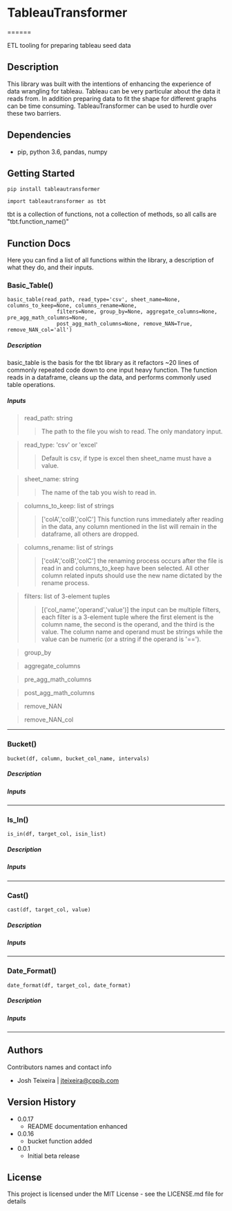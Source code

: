 # TableauTransformer
======

ETL tooling for preparing tableau seed data

## Description

This library was built with the intentions of enhancing the experience of data wrangling for tableau.
Tableau can be very particular about the data it reads from.
In addition preparing data to fit the shape for different graphs can be time consuming.
TableauTransformer can be used to hurdle over these two barriers.

## Dependencies

* pip, python 3.6, pandas, numpy

## Getting Started

```
pip install tableautransformer
```

```
import tableautransformer as tbt
```

tbt is a collection of functions, not a collection of methods, so all calls are "tbt.function_name()"

## Function Docs

Here you can find a list of all functions within the library, a description of what they do, and their inputs.

### Basic_Table()

```
basic_table(read_path, read_type='csv', sheet_name=None, columns_to_keep=None, columns_rename=None, 
                filters=None, group_by=None, aggregate_columns=None, pre_agg_math_columns=None, 
                post_agg_math_columns=None, remove_NAN=True, remove_NAN_col='all')
```

##### Description

basic_table is the basis for the tbt library as it refactors ~20 lines of commonly repeated code down to one input heavy function. The function reads in a dataframe, cleans up the data, and performs commonly used table operations.

##### Inputs

> read_path: string
>> The path to the file you wish to read. The only mandatory input.

> read_type: 'csv' or 'excel'
>> Default is csv, if type is excel then sheet_name must have a value.

> sheet_name: string
>> The name of the tab you wish to read in.

> columns_to_keep: list of strings
>> ['colA','colB','colC'] This function runs immediately after reading in the data, any column mentioned in the list will remain in the dataframe, all others are dropped.

> columns_rename: list of strings
>> ['colA','colB','colC'] the renaming process occurs after the file is read in and columns_to_keep have been selected. All other column related inputs should use the new name dictated by the rename process.

> filters: list of 3-element tuples
>> [('col_name','operand','value')] the input can be multiple filters, each filter is a 3-element tuple where the first element is the column name, the second is the operand, and the third is the value. The column name and operand must be strings while the value can be numeric (or a string if the operand is '==').

> group_by
>>

> aggregate_columns
>>

> pre_agg_math_columns
>>

> post_agg_math_columns
>>

> remove_NAN
>>

> remove_NAN_col
>>

***

### Bucket()

```
bucket(df, column, bucket_col_name, intervals)
```

##### Description

##### Inputs

***

### Is_In()

```
is_in(df, target_col, isin_list)
```

##### Description

##### Inputs

***

### Cast()

```
cast(df, target_col, value)
```

##### Description

##### Inputs

***

### Date_Format()

```
date_format(df, target_col, date_format)
```

##### Description

##### Inputs

***

## Authors

Contributors names and contact info

* Josh Teixeira  |  jteixeira@cppib.com

## Version History

* 0.0.17
    * README documentation enhanced
* 0.0.16
    * bucket function added
* 0.0.1
    * Initial beta release

## License

This project is licensed under the MIT License - see the LICENSE.md file for details